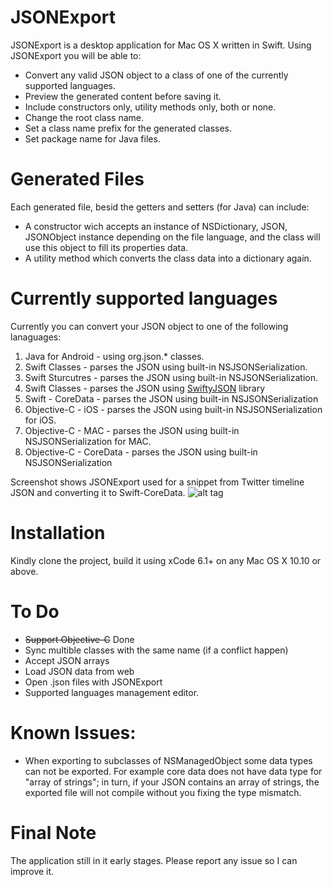 JSONExport
==========
JSONExport is a desktop application for Mac OS X written in Swift. 
Using JSONExport you will be able to:
* Convert any valid JSON object to a class of one of the currently supported languages.
* Preview the generated content before saving it.
* Include constructors only, utility methods only, both or none.
* Change the root class name.
* Set a class name prefix for the generated classes.
* Set package name for Java files.

Generated Files
========================
Each generated file, besid the getters and setters (for Java) can include:
* A constructor wich accepts an instance of NSDictionary, JSON, JSONObject instance depending on the file language, and the class will use this object to fill its properties data.
* A utility method which converts the class data into a dictionary again.

Currently supported languages
========================
Currently you can convert your JSON object to one of the following lanaguages:


1. Java for Android - using org.json.* classes.
2. Swift Classes - parses the JSON using built-in NSJSONSerialization.
3. Swift Sturcutres - parses the JSON using built-in NSJSONSerialization.
4. Swift Classes - parses the JSON using [SwiftyJSON](https://github.com/lingoer/SwiftyJSON) library
5. Swift - CoreData - parses the JSON using built-in NSJSONSerialization
6. Objective-C - iOS - parses the JSON using built-in NSJSONSerialization for iOS.
7. Objective-C - MAC - parses the JSON using built-in NSJSONSerialization for MAC.
8. Objective-C - CoreData - parses the JSON using built-in NSJSONSerialization

Screenshot shows JSONExport used for a snippet from Twitter timeline JSON and converting it to Swift-CoreData.
![alt tag](https://cloud.githubusercontent.com/assets/5157350/5228493/72693010-7713-11e4-9e42-625a8590424a.png)

Installation
========================
Kindly clone the project, build it using xCode 6.1+ on any Mac OS X 10.10 or above.

To Do
========================
* ~~Support Objective-C~~ Done
* Sync multible classes with the same name (if a conflict happen)
* Accept JSON arrays
* Load JSON data from web
* Open .json files with JSONExport
* Supported languages management editor.


Known Issues:
========================
* When exporting to subclasses of NSManagedObject some data types can not be exported. For example core data does not have data type for "array of strings"; in turn, if your JSON contains an array of strings, the exported file will not compile without you fixing the type mismatch.


Final Note
========================
The application still in it early stages. Please report any issue so I can improve it.
